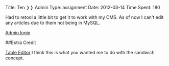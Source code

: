 Title: Ten &#10093;&#10093; Admin
Type: assignment
Date: 2012-03-14
Time Spent: 180

Had to retool a little bit to get it to work with my CMS. As of now I can't edit any articles due to them not being in MySQL.

[Admin login](/admin)

##Extra Credit

 [Table Editor](/admin/nmEdit.php) I think this is what you wanted me to do with the sandwich concept.

